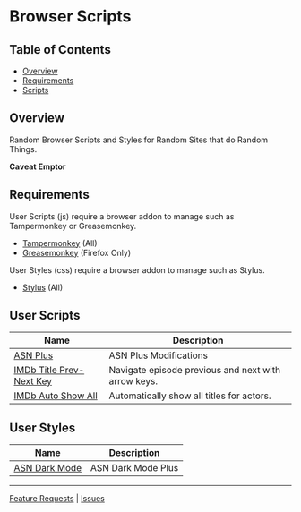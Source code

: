 # Browser Scripts

## Table of Contents

*   [Overview](#overview)
*   [Requirements](#requirements)
*   [Scripts](#scripts)

## Overview

Random Browser Scripts and Styles for Random Sites that do Random Things.

**Caveat Emptor**

## Requirements

User Scripts (js) require a browser addon to manage such as Tampermonkey or Greasemonkey.

- [Tampermonkey](https://www.tampermonkey.net/) (All)
- [Greasemonkey](https://www.greasespot.net/) (Firefox Only)


User Styles (css) require a browser addon to manage such as Stylus.

- [Stylus](https://add0n.com/stylus.html) (All)


## User Scripts

| Name                                                                                                                   | Description                                         |
|------------------------------------------------------------------------------------------------------------------------|-----------------------------------------------------|
| [ASN Plus](https://raw.githubusercontent.com/cssnr/browser-scripts/master/asn/asn.user.js)                             | ASN Plus Modifications                              |
| [IMDb Title Prev-Next Key](https://raw.githubusercontent.com/cssnr/browser-scripts/master/imdb/imdb-prev-next.user.js) | Navigate episode previous and next with arrow keys. |
| [IMDb Auto Show All](https://raw.githubusercontent.com/cssnr/browser-scripts/master/imdb/imdb-show-all.user.js)        | Automatically show all titles for actors.           |



## User Styles

| Name                                                                                            | Description        |
|-------------------------------------------------------------------------------------------------|--------------------|
| [ASN Dark Mode](https://raw.githubusercontent.com/cssnr/browser-scripts/master/asn/asn.user.js) | ASN Dark Mode Plus |


---
[Feature Requests](https://github.com/cssnr/browser-scripts/issues/new?title=Feature%20Request) |
[Issues](https://github.com/cssnr/browser-scripts/issues/new?title=Issue)
